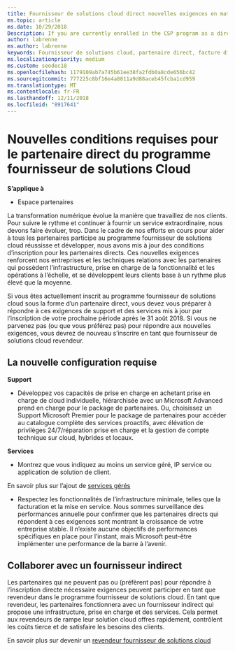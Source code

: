 ```yaml
---
title: Fournisseur de solutions cloud direct nouvelles exigences en matière de partenaire | L’espace partenaires
ms.topic: article
ms.date: 10/29/2018
Description: If you are currently enrolled in the CSP program as a direct partner, you should prepare to meet these updated support and services requirements.
author: labrenne
ms.author: labrenne
keywords: Fournisseur de solutions cloud, partenaire direct, facture direct, configuration requise
ms.localizationpriority: medium
ms.custom: seodec18
ms.openlocfilehash: 1179109ab7a745b61ee38fa2fdb0a8cde656bc42
ms.sourcegitcommit: 777225c8bf16e4a8811a9d88aceb45fcba1cd959
ms.translationtype: MT
ms.contentlocale: fr-FR
ms.lasthandoff: 12/11/2018
ms.locfileid: "8917641"
---
```

# <a name="csp-direct-partner-new-requirements"></a>Nouvelles conditions requises pour le partenaire direct du programme fournisseur de solutions Cloud

**S’applique à**

- Espace partenaires

La transformation numérique évolue la manière que travaillez de nos clients. Pour suivre le rythme et continuer à fournir un service extraordinaire, nous devons faire évoluer, trop. Dans le cadre de nos efforts en cours pour aider à tous les partenaires participe au programme fournisseur de solutions cloud réussisse et développer, nous avons mis à jour des conditions d’inscription pour les partenaires directs. Ces nouvelles exigences renforcent nos entreprises et les techniques relations avec les partenaires qui possèdent l’infrastructure, prise en charge de la fonctionnalité et les opérations à l’échelle, et se développent leurs clients base à un rythme plus élevé que la moyenne.

Si vous êtes actuellement inscrit au programme fournisseur de solutions cloud sous la forme d’un partenaire direct, vous devez vous préparer à répondre à ces exigences de support et des services mis à jour par l’inscription de votre prochaine période après le 31 août 2018. Si vous ne parvenez pas (ou que vous préférez pas) pour répondre aux nouvelles exigences, vous devrez de nouveau s’inscrire en tant que fournisseur de solutions cloud revendeur.

## <a name="the-new-requirements"></a>La nouvelle configuration requise

**Support**

- Développez vos capacités de prise en charge en achetant prise en charge de cloud individuelle, hiérarchisée avec un Microsoft Advanced prend en charge pour le package de partenaires. Ou, choisissez un Support Microsoft Premier pour le package de partenaires pour accéder au catalogue complète des services proactifs, avec élévation de privilèges 24/7/réparation prise en charge et la gestion de compte technique sur cloud, hybrides et locaux. 

**Services**

- Montrez que vous indiquez au moins un service géré, IP service ou application de solution de client. 

En savoir plus sur l’ajout de [services gérés](https://partner.microsoft.com/business-opportunities/managed-services-provider) 

- Respectez les fonctionnalités de l’infrastructure minimale, telles que la facturation et la mise en service.
Nous sommes surveillance des performances annuelle pour confirmer que les partenaires directs qui répondent à ces exigences sont montrant la croissance de votre entreprise stable. Il n’existe aucune objectifs de performances spécifiques en place pour l’instant, mais Microsoft peut-être implémenter une performance de la barre à l’avenir. 

## <a name="working-with-an-indirect-provider"></a>Collaborer avec un fournisseur indirect

Les partenaires qui ne peuvent pas ou (préfèrent pas) pour répondre à l’inscription directe nécessaire exigences peuvent participer en tant que revendeur dans le programme fournisseur de solutions cloud. En tant que revendeur, les partenaires fonctionnera avec un fournisseur indirect qui propose une infrastructure, prise en charge et des services. Cela permet aux revendeurs de rampe leur solution cloud offres rapidement, contrôlent les coûts tierce et de satisfaire les besoins des clients.  

En savoir plus sur devenir un [revendeur fournisseur de solutions cloud](https://partner.microsoft.com/cloud-solution-provider)



